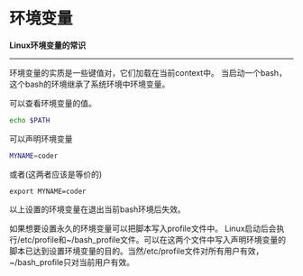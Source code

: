 # 环境变量

<!-- create time: 2015-04-16 21:43:24  -->

<!-- This file is created from $MARBOO_HOME/.media/starts/default.md
本文件由 $MARBOO_HOME/.media/starts/default.md 复制而来 -->
**Linux环境变量的常识**
****
环境变量的实质是一些键值对，它们加载在当前context中。
当启动一个bash，这个bash的环境继承了系统环境中环境变量。

可以查看环境变量的值。

```bash
echo $PATH
```

可以声明环境变量

```bash
MYNAME=coder
```
或者(这两者应该是等价的)

```base
export MYNAME=coder
```
以上设置的环境变量在退出当前bash环境后失效。

如果想要设置永久的环境变量可以把脚本写入profile文件中。
Linux启动后会执行/etc/profile和~/bash_profile文件。可以在这两个文件中写入声明环境变量的脚本已达到设置环境变量的目的。当然/etc/profile文件对所有用户有效，~/bash_profile只对当前用户有效。


